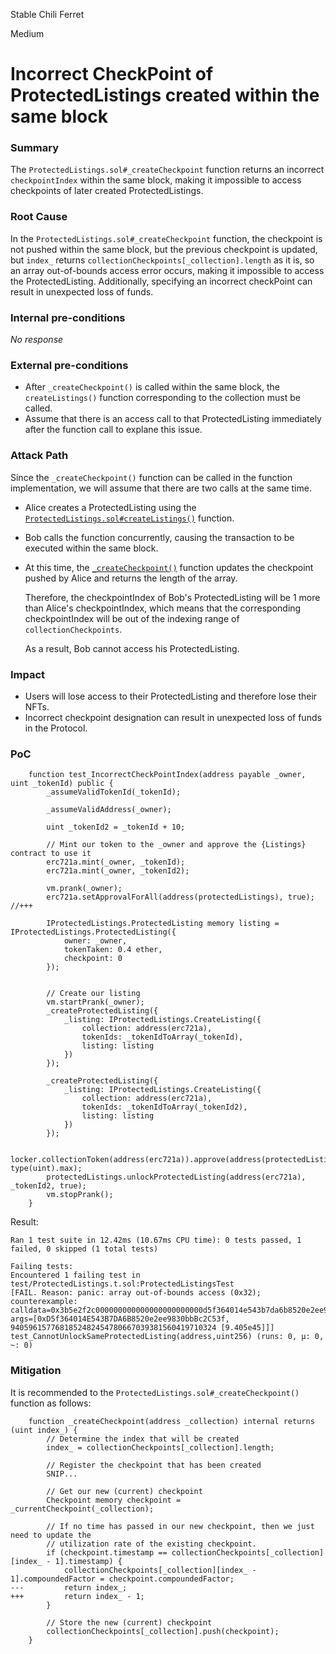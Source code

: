 Stable Chili Ferret

Medium

# Incorrect CheckPoint of ProtectedListings created within the same block

### Summary

The `ProtectedListings.sol#_createCheckpoint` function returns an incorrect `checkpointIndex` within the same block, making it impossible to access checkpoints of later created ProtectedListings.


### Root Cause

In the `ProtectedListings.sol#_createCheckpoint` function, the checkpoint is not pushed within the same block, but the previous checkpoint is updated, but `index_` returns `collectionCheckpoints[_collection].length` as it is, so an array out-of-bounds access error occurs, making it impossible to access the ProtectedListing.
Additionally, specifying an incorrect checkPoint can result in unexpected loss of funds.

### Internal pre-conditions

_No response_

### External pre-conditions

- After `_createCheckpoint()` is called within the same block, the `createListings()` function corresponding to the collection must be called.
- Assume that there is an access call to that ProtectedListing immediately after the function call to explane this issue.


### Attack Path

Since the `_createCheckpoint()` function can be called in the function implementation, we will assume that there are two calls at the same time.

- Alice creates a ProtectedListing using the [`ProtectedListings.sol#createListings()`](https://github.com/sherlock-audit/2024-08-flayer/blob/main/flayer/src/contracts/ProtectedListings.sol#L117) function.
- Bob calls the function concurrently, causing the transaction to be executed within the same block.
- At this time, the [`_createCheckpoint()`](https://github.com/sherlock-audit/2024-08-flayer/blob/main/flayer/src/contracts/ProtectedListings.sol#L564-L567) function updates the checkpoint pushed by Alice and returns the length of the array.

    Therefore, the checkpointIndex of Bob's ProtectedListing will be 1 more than Alice's checkpointIndex, which means that the corresponding checkpointIndex will be out of the indexing range of `collectionCheckpoints`.

    As a result, Bob cannot access his ProtectedListing.

### Impact

- Users will lose access to their ProtectedListing and therefore lose their NFTs.
- Incorrect checkpoint designation can result in unexpected loss of funds in the Protocol.

### PoC

```solidity
    function test_IncorrectCheckPointIndex(address payable _owner, uint _tokenId) public {
        _assumeValidTokenId(_tokenId);

        _assumeValidAddress(_owner);

        uint _tokenId2 = _tokenId + 10;

        // Mint our token to the _owner and approve the {Listings} contract to use it
        erc721a.mint(_owner, _tokenId);
        erc721a.mint(_owner, _tokenId2);

        vm.prank(_owner);
        erc721a.setApprovalForAll(address(protectedListings), true); //+++

        IProtectedListings.ProtectedListing memory listing = IProtectedListings.ProtectedListing({
            owner: _owner,
            tokenTaken: 0.4 ether,
            checkpoint: 0
        });


        // Create our listing
        vm.startPrank(_owner);
        _createProtectedListing({
            _listing: IProtectedListings.CreateListing({
                collection: address(erc721a),
                tokenIds: _tokenIdToArray(_tokenId),
                listing: listing
            })
        });

        _createProtectedListing({
            _listing: IProtectedListings.CreateListing({
                collection: address(erc721a),
                tokenIds: _tokenIdToArray(_tokenId2),
                listing: listing
            })
        });

        locker.collectionToken(address(erc721a)).approve(address(protectedListings), type(uint).max);
        protectedListings.unlockProtectedListing(address(erc721a), _tokenId2, true);
        vm.stopPrank();
    }
```

Result:
```solidity
Ran 1 test suite in 12.42ms (10.67ms CPU time): 0 tests passed, 1 failed, 0 skipped (1 total tests)

Failing tests:
Encountered 1 failing test in test/ProtectedListings.t.sol:ProtectedListingsTest
[FAIL. Reason: panic: array out-of-bounds access (0x32); counterexample: calldata=0x3b5e2f2c000000000000000000000000d5f364014e543b7da6b8520e2ee9830bbbc2c53f00000000000000000000000001a5c724bf1d54280555ddd98f21d128d6907574 args=[0xD5f364014E543B7DA6B8520e2ee9830bbBc2C53f, 9405961577681852482454780667039381560419710324 [9.405e45]]] test_CannotUnlockSameProtectedListing(address,uint256) (runs: 0, μ: 0, ~: 0)
```


### Mitigation

It is recommended to the `ProtectedListings.sol#_createCheckpoint()` function as follows:
```solidity
    function _createCheckpoint(address _collection) internal returns (uint index_) {
        // Determine the index that will be created
        index_ = collectionCheckpoints[_collection].length;

        // Register the checkpoint that has been created
        SNIP...

        // Get our new (current) checkpoint
        Checkpoint memory checkpoint = _currentCheckpoint(_collection);

        // If no time has passed in our new checkpoint, then we just need to update the
        // utilization rate of the existing checkpoint.
        if (checkpoint.timestamp == collectionCheckpoints[_collection][index_ - 1].timestamp) {
            collectionCheckpoints[_collection][index_ - 1].compoundedFactor = checkpoint.compoundedFactor;
---         return index_;
+++         return index_ - 1;
        }

        // Store the new (current) checkpoint
        collectionCheckpoints[_collection].push(checkpoint);
    }
```